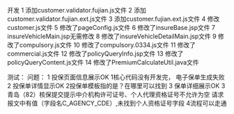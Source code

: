 开发
1 添加customer.validator.fujian.js文件
2 添加customer.validator.fujian.ext.js文件
3 添加customer.fujian.ext.js文件
4 修改customer.js文件
5 修改了pageConfig.js文件
6 修改了insureBase.jsp文件
7 insureVehicleMain.jsp无需修改
8 修改了insureVehicleDetailMain.jsp文件
9 修改了compulsory.js文件
10 修改了compulsory.0334.js文件
11 修改了commercial.js文件
12 修改了policyQueryInfo.jsp文件
13 修改了policyQueryContent.js文件
14 修改了PremiumCalculateUtil.java文件

测试：				问题：
1 投保页面信息展示OK		1核心代码没有开发完， 电子保单生成失败
2 投保单详情显示OK		2投保单模板指的是？在哪里可以找到
3 保单详细展示OK			3青岛（82）核保提交提示中介机构许可证号、个人代理资格证号不允许为空
		                                       请求报文中有值（字段名C_AGENCY_CDE）,未找到个人资格证号字段
4流程可以走通			
